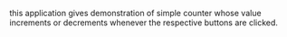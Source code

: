 this application gives demonstration of simple counter whose value increments 
or decrements whenever the respective buttons are clicked.

